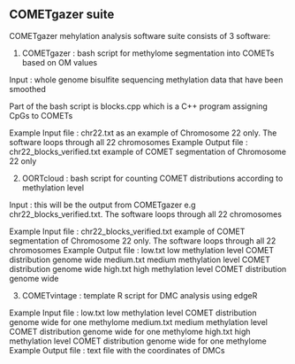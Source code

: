 
COMETgazer suite
-----------------


COMETgazer mehylation analysis software suite consists of 3 software:


1) COMETgazer : bash script for methylome segmentation into COMETs based on OM values

Input			: whole genome bisulfite sequencing methylation data that have been smoothed

Part of the bash script is blocks.cpp which is a C++ program assigning CpGs to COMETs


Example Input file	: chr22.txt as an example of Chromosome 22 only. The software loops through all 22 chromosomes
Example Output file	: chr22_blocks_verified.txt example of COMET segmentation of Chromosome 22 only



2) OORTcloud : bash script for counting COMET distributions according to methylation level

Input			: this will be the output from COMETgazer e.g chr22_blocks_verified.txt. The software loops through all 22 chromosomes

Example Input file	: chr22_blocks_verified.txt example of COMET segmentation of Chromosome 22 only. The software loops through all 22 chromosomes
Example Output file	: low.txt low methylation level COMET distribution genome wide
			  medium.txt medium methylation level COMET distribution genome wide
			  high.txt high methylation level COMET distribution genome wide



3) COMETvintage : template R script for DMC analysis using edgeR

Example Input file	: low.txt low methylation level COMET distribution genome wide for one methylome
			  medium.txt medium methylation level COMET distribution genome wide for one methylome
			  high.txt high methylation level COMET distribution genome wide for one methylome
Example Output file	: text file with the coordinates of DMCs

